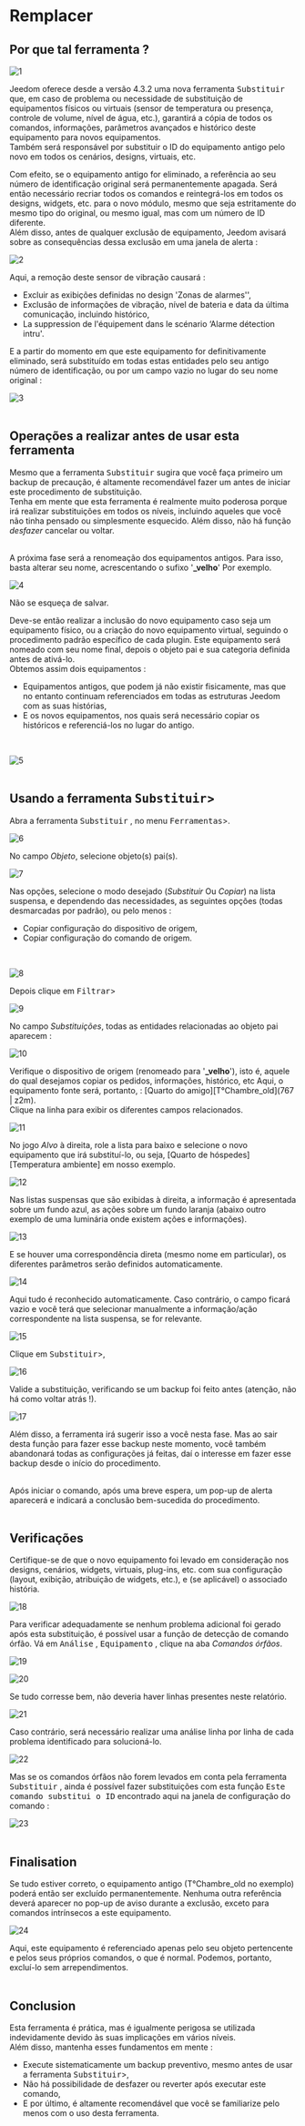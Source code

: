  # Remplacer

## Por que tal ferramenta ?

![1](../images/replace1.png)

Jeedom oferece desde a versão 4.3.2 uma nova ferramenta <kbd>Substituir</kbd> que, em caso de problema ou necessidade de substituição de equipamentos físicos ou virtuais (sensor de temperatura ou presença, controle de volume, nível de água, etc.), garantirá a cópia de todos os comandos, informações, parâmetros avançados e histórico deste equipamento para novos equipamentos.<br>
Também será responsável por substituir o ID do equipamento antigo pelo novo em todos os cenários, designs, virtuais, etc.

Com efeito, se o equipamento antigo for eliminado, a referência ao seu número de identificação original será permanentemente apagada. Será então necessário recriar todos os comandos e reintegrá-los em todos os designs, widgets, etc. para o novo módulo, mesmo que seja estritamente do mesmo tipo do original, ou mesmo igual, mas com um número de ID diferente.<br>
Além disso, antes de qualquer exclusão de equipamento, Jeedom avisará sobre as consequências dessa exclusão em uma janela de alerta :

![2](../images/replace2.png)

Aqui, a remoção deste sensor de vibração causará :

- Excluir as exibições definidas no design 'Zonas de alarmes'',
- Exclusão de informações de vibração, nível de bateria e data da última comunicação, incluindo histórico,
- La suppression de l'équipement dans le scénario ‘Alarme détection intru'.

E a partir do momento em que este equipamento for definitivamente eliminado, será substituído em todas estas entidades pelo seu antigo número de identificação, ou por um campo vazio no lugar do seu nome original :

![3](../images/replace3.png)
<br><br>

## Operações a realizar antes de usar esta ferramenta

Mesmo que a ferramenta <kbd>Substituir</kbd> sugira que você faça primeiro um backup de precaução, é altamente recomendável fazer um antes de iniciar este procedimento de substituição.<br>
Tenha em mente que esta ferramenta é realmente muito poderosa porque irá realizar substituições em todos os níveis, incluindo aqueles que você não tinha pensado ou simplesmente esquecido. Além disso, não há função *desfazer* cancelar ou voltar.<br><br>

A próxima fase será a renomeação dos equipamentos antigos. Para isso, basta alterar seu nome, acrescentando o sufixo '**_velho**' Por exemplo.

![4](../images/replace4.png)
<br>

Não se esqueça de salvar.
<br>

Deve-se então realizar a inclusão do novo equipamento caso seja um equipamento físico, ou a criação do novo equipamento virtual, seguindo o procedimento padrão específico de cada plugin.
Este equipamento será nomeado com seu nome final, depois o objeto pai e sua categoria definida antes de ativá-lo. 
<br>
Obtemos assim dois equipamentos :

- Equipamentos antigos, que podem já não existir fisicamente, mas que no entanto continuam referenciados em todas as estruturas Jeedom com as suas histórias,
- E os novos equipamentos, nos quais será necessário copiar os históricos e referenciá-los no lugar do antigo.
<br>

![5](../images/replace5.png)
<br><br>

## Usando a ferramenta <kbd>Substituir</kbd>>

Abra a ferramenta <kbd>Substituir</kbd> , no menu <kbd>Ferramentas</kbd>>.

![6](../images/replace6.png)
<br>

No campo *Objeto*, selecione objeto(s) pai(s).

![7](../images/replace7.png)
<br>

Nas opções, selecione o modo desejado (*Substituir* Ou *Copiar*) na lista suspensa, e dependendo das necessidades, as seguintes opções (todas desmarcadas por padrão), ou pelo menos :

- Copiar configuração do dispositivo de origem,
- Copiar configuração do comando de origem.
<br>

![8](../images/replace8.png)
<br>

Depois clique em <kbd>Filtrar</kbd>>

![9](../images/replace9.png)
<br>

No campo *Substituições*, todas as entidades relacionadas ao objeto pai aparecem :

![10](../images/replace10.png)
<br>

Verifique o dispositivo de origem (renomeado para '**_velho**'), isto é, aquele do qual desejamos copiar os pedidos, informações, histórico, etc
Aqui, o equipamento fonte será, portanto, : [Quarto do amigo][T°Chambre_old](767 | z2m).<br>
Clique na linha para exibir os diferentes campos relacionados.

![11](../images/replace11.png)
<br>

No jogo *Alvo* à direita, role a lista para baixo e selecione o novo equipamento que irá substituí-lo, ou seja, [Quarto de hóspedes][Temperatura ambiente] em nosso exemplo.

![12](../images/replace12.png)
<br>

Nas listas suspensas que são exibidas à direita, a informação é apresentada sobre um fundo azul, as ações sobre um fundo laranja (abaixo outro exemplo de uma luminária onde existem ações e informações).

![13](../images/replace13.png)
<br>

E se houver uma correspondência direta (mesmo nome em particular), os diferentes parâmetros serão definidos automaticamente.

![14](../images/replace14.png)
<br>

Aqui tudo é reconhecido automaticamente.
Caso contrário, o campo ficará vazio e você terá que selecionar manualmente a informação/ação correspondente na lista suspensa, se for relevante.

![15](../images/replace15.png)
<br>

Clique em <kbd>Substituir</kbd>>,

![16](../images/replace16.png)
<br>

Valide a substituição, verificando se um backup foi feito antes (atenção, não há como voltar atrás !).

![17](../images/replace17.png)
<br>

Além disso, a ferramenta irá sugerir isso a você nesta fase. Mas ao sair desta função para fazer esse backup neste momento, você também abandonará todas as configurações já feitas, daí o interesse em fazer esse backup desde o início do procedimento.<br><br>

Após iniciar o comando, após uma breve espera, um pop-up de alerta aparecerá e indicará a conclusão bem-sucedida do procedimento.<br><br>

## Verificações

Certifique-se de que o novo equipamento foi levado em consideração nos designs, cenários, widgets, virtuais, plug-ins, etc. com sua configuração (layout, exibição, atribuição de widgets, etc.), e (se aplicável) o associado história.

![18](../images/replace18.png)
<br>

Para verificar adequadamente se nenhum problema adicional foi gerado após esta substituição, é possível usar a função de detecção de comando órfão.
Vá em <kbd>Análise</kbd> , <kbd>Equipamento</kbd> , clique na aba *Comandos órfãos*.

![19](../images/replace19.png)
<br>

![20](../images/replace20.png)
<br>

Se tudo corresse bem, não deveria haver linhas presentes neste relatório.
 
![21](../images/replace21.png)
<br>

Caso contrário, será necessário realizar uma análise linha por linha de cada problema identificado para solucioná-lo.

![22](../images/replace22.png)
<br>

Mas se os comandos órfãos não forem levados em conta pela ferramenta <kbd>Substituir</kbd> , ainda é possível fazer substituições com esta função <kbd>Este comando substitui o ID</kbd> encontrado aqui na janela de configuração do comando :

![23](../images/replace23.png)
<br><br>

## Finalisation

Se tudo estiver correto, o equipamento antigo (T°Chambre_old no exemplo) poderá então ser excluído permanentemente. Nenhuma outra referência deverá aparecer no pop-up de aviso durante a exclusão, exceto para comandos intrínsecos a este equipamento.

![24](../images/replace24.png)
<br>

Aqui, este equipamento é referenciado apenas pelo seu objeto pertencente e pelos seus próprios comandos, o que é normal. Podemos, portanto, excluí-lo sem arrependimentos.<br><br>

## Conclusion

Esta ferramenta é prática, mas é igualmente perigosa se utilizada indevidamente devido às suas implicações em vários níveis.<br>
Além disso, mantenha esses fundamentos em mente :

- Execute sistematicamente um backup preventivo, mesmo antes de usar a ferramenta <kbd>Substituir</kbd>>,
- Não há possibilidade de desfazer ou reverter após executar este comando,
- E por último, é altamente recomendável que você se familiarize pelo menos com o uso desta ferramenta.
